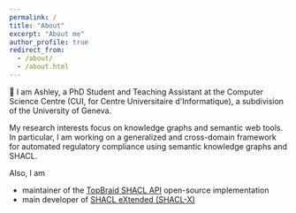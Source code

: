 ```yaml
---
permalink: /
title: "About"
excerpt: "About me"
author_profile: true
redirect_from: 
  - /about/
  - /about.html
---
```


👋 I am Ashley, a PhD Student and Teaching Assistant at the Computer Science Centre (CUI, for Centre Universitaire d'Informatique), a subdivision of the University of Geneva.

My research interests focus on knowledge graphs and semantic web tools. In particular, I am working on a generalized and cross-domain framework for automated regulatory compliance using semantic knowledge graphs and SHACL.

Also, I am
- maintainer of the [TopBraid SHACL API](https://github.com/topquadrant/shacl) open-source implementation
- main developer of [SHACL eXtended (SHACL-X)](https://shacl-x.github.io/docs/)